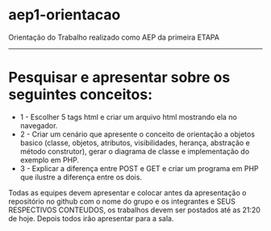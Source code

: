 # aep1-orientacao
Orientação do Trabalho realizado como AEP da primeira ETAPA

---------

# Pesquisar e apresentar sobre os seguintes conceitos:

- 1 - Escolher 5 tags html e criar um arquivo html mostrando ela no navegador.
- 2 - Criar um cenário que apresente o conceito de orientação a objetos basico 
(classe, objetos, atributos, visibilidades, herança, abstração e método construtor), gerar o diagrama de classe
e implementação do exemplo em PHP.
- 3 - Explicar a diferença entre POST e GET e criar um programa em PHP que ilustre a diferença entre os dois.

Todas as equipes devem apresentar e colocar antes da apresentação o repositório no github com o nome do grupo e
os integrantes e SEUS RESPECTIVOS CONTEUDOS, os trabalhos devem ser postados até as 21:20 de hoje. Depois todos irão apresentar para a sala.



